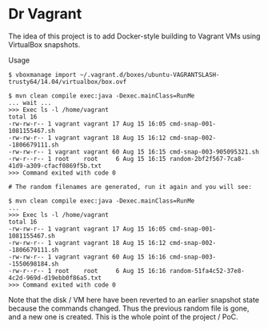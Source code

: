 # Dr Vagrant

The idea of this project is to add Docker-style building to Vagrant VMs using VirtualBox snapshots.

Usage

    $ vboxmanage import ~/.vagrant.d/boxes/ubuntu-VAGRANTSLASH-trusty64/14.04/virtualbox/box.ovf

    $ mvn clean compile exec:java -Dexec.mainClass=RunMe
    ... wait ...
    >>> Exec ls -l /home/vagrant
    total 16
    -rw-rw-r-- 1 vagrant vagrant 17 Aug 15 16:05 cmd-snap-001-1081155467.sh
    -rw-rw-r-- 1 vagrant vagrant 18 Aug 15 16:12 cmd-snap-002--1806679111.sh
    -rw-rw-r-- 1 vagrant vagrant 60 Aug 15 16:15 cmd-snap-003-905095321.sh
    -rw-r--r-- 1 root    root     6 Aug 15 16:15 random-2bf2f567-7ca8-41d9-a309-cfacf0869f5b.txt
    >>> Command exited with code 0

    # The random filenames are generated, run it again and you will see:

    $ mvn clean compile exec:java -Dexec.mainClass=RunMe
    ...
    >>> Exec ls -l /home/vagrant
    total 16
    -rw-rw-r-- 1 vagrant vagrant 17 Aug 15 16:05 cmd-snap-001-1081155467.sh
    -rw-rw-r-- 1 vagrant vagrant 18 Aug 15 16:12 cmd-snap-002--1806679111.sh
    -rw-rw-r-- 1 vagrant vagrant 60 Aug 15 16:16 cmd-snap-003--1550698184.sh
    -rw-r--r-- 1 root    root     6 Aug 15 16:16 random-51fa4c52-37e8-4c2d-969d-d19ebb0f86a5.txt
    >>> Command exited with code 0

Note that the disk / VM here have been reverted to an earlier snapshot state because the commands changed.
Thus the previous random file is gone, and a new one is created.
This is the whole point of the project / PoC.


